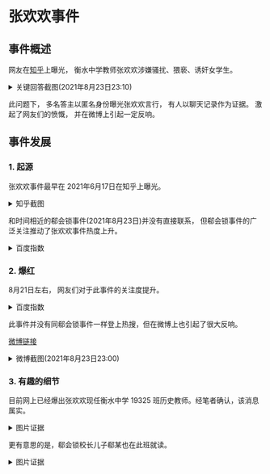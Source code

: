 # 张欢欢事件

## 事件概述

网友在[知乎](https://www.zhihu.com/question/465486182)上曝光， 衡水中学教师张欢欢涉嫌骚扰、猥亵、诱奸女学生。 

<details>

<summary>关键回答截图(2021年8月23日23:10)</summary>

![知乎截图](https://hzsb-1301539318.file.myqcloud.com/docs/event/zhanghuanhuan/121c4b7e5b99cce32df027d3e68b3906.png)

</details>

此问题下， 多名答主以匿名身份曝光张欢欢言行， 有人以聊天记录作为证据。 激起了网友们的愤慨， 并在微博上引起一定反响。

## 事件发展

### 1. 起源

张欢欢事件最早在 2021年6月17日在知乎上曝光。 

<details>

<summary>知乎截图</summary>

![知乎截图2](https://hzsb-1301539318.file.myqcloud.com/docs/event/zhanghuanhuan/14e69a9bc069573fe8b88949cc431f02.png)

</details>

和时间相近的郗会锁事件(2021年8月23日)并没有直接联系， 但郗会锁事件的广泛关注推动了张欢欢事件热度上升。


<details>

<summary>百度指数</summary>

![百度指数](https://hzsb-1301539318.file.myqcloud.com/docs/event/zhanghuanhuan/d267c84822030af5c6cf68d3f54b08e6.png)

</details>

### 2. 爆红

8月21日左右， 网友们对于此事件的关注度提升。

<details>

<summary>百度指数</summary>

![百度指数2](https://hzsb-1301539318.file.myqcloud.com/docs/event/zhanghuanhuan/902d855b0186994504a3b0cd690bc0f2.png)

</details>

此事件并没有同郗会锁事件一样登上热搜，但在微博上也引起了很大反响。

[微博链接](https://weibo.com/7584844316/KuBkkqMIn?refer_flag=1001030103_&type=comment#_rnd1629727883419)

<details>

<summary>微博截图(2021年8月23日23:00)</summary>

![微博截图](https://hzsb-1301539318.file.myqcloud.com/docs/event/zhanghuanhuan/95a945c3e051e3002dbecd3155e5e2d5.png)

</details>

### 3. 有趣的细节

目前网上已经爆出张欢欢现任衡水中学 19325 班历史教师。经笔者确认，该消息属实。

<details>

<summary>图片证据</summary>

本图片来源可靠。

![](https://img2020.cnblogs.com/blog/2010477/202108/2010477-20210823223354520-556212533.png)

</details>

更有意思的是，郗会锁校长儿子郗某也在此班就读。

<details>

<summary>图片证据</summary>

本图片来源可靠。

![](https://img2020.cnblogs.com/blog/2010477/202108/2010477-20210823223651298-1848096934.png)

</details>